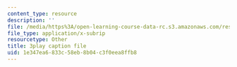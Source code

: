 ```yaml
---
content_type: resource
description: ''
file: /media/https%3A/open-learning-course-data-rc.s3.amazonaws.com/res-8-005-vibrations-and-waves-problem-solving-fall-2012/1e347ea6833c58eb8b04c3f0eea8ffb8_uyofLz9Dtuw.vtt
file_type: application/x-subrip
resourcetype: Other
title: 3play caption file
uid: 1e347ea6-833c-58eb-8b04-c3f0eea8ffb8
---
```

